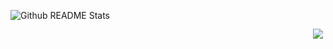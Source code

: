 <p align="right">
    <a href="https://nugabox.com"><img src="https://hits.seeyoufarm.com/api/count/incr/badge.svg?url=https%3A%2F%2Fgithub.com%2FnugaBox&count_bg=%23B0A18D&title_bg=%23474747&icon=github.svg&icon_color=%23E7E7E7&title=TODAY&edge_flat=false"style="height: auto; margin-left: 20px; margin-right: 20px; padding: 10px; position: absolute; margin: 20px 5px 0px -30px;"/></a>
</p>

![Github README Stats](https://github-readme-stats.vercel.app/api?username=nugaBox&show_icons=true&theme=dracula)
